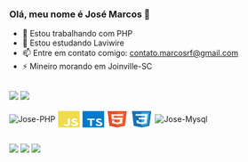 ### Olá, meu nome é José Marcos 👋

- 🔭 Estou trabalhando com PHP 
- 🌱 Estou estudando Laviwire
- 📫 Entre em contato comigo: contato.marcosrf@gmail.com
- ⚡ Mineiro morando em Joinville-SC
##
<div>
  <a href="https://github.com/jmarcos16" style="text-decoration: none">
  <img height="180em" src="https://github-readme-stats.vercel.app/api?username=jmarcos16&show_icons=true&theme=dark&include_all_commits=true&count_private=true"/>
  <img height="180em" src="https://github-readme-stats.vercel.app/api/top-langs/?username=jmarcos16&layout=compact&langs_count=7&theme=dark"/>
</div>
<div style="display: inline_block"><br>
  <img align="center" alt="Jose-PHP" height="40" width="50" src="https://cdn.jsdelivr.net/gh/devicons/devicon/icons/php/php-original.svg">
  <img align="center" alt="Jose-Js" height="30" width="40" src="https://raw.githubusercontent.com/devicons/devicon/master/icons/javascript/javascript-plain.svg">
  <img align="center" alt="Jose-Ts" height="30" width="40" src="https://raw.githubusercontent.com/devicons/devicon/master/icons/typescript/typescript-plain.svg">
  <img align="center" alt="Jose-HTML" height="30" width="40" src="https://raw.githubusercontent.com/devicons/devicon/master/icons/html5/html5-original.svg">
  <img align="center" alt="Jose-CSS" height="30" width="40" src="https://raw.githubusercontent.com/devicons/devicon/master/icons/css3/css3-original.svg">
  <img align="center" alt="Jose-Mysql" height="30" width="40" src="https://cdn.jsdelivr.net/gh/devicons/devicon/icons/mysql/mysql-plain.svg">
</div>
  
##
  
  <div> 
  <a href="https://www.youtube.com/channel/UC5UBdO3CNp9CYfzfh80Txbg" target="_blank"><img src="https://img.shields.io/badge/YouTube-FF0000?style=for-the-badge&logo=youtube&logoColor=white" target="_blank"></a>
  <a href = "mailto:contato.marcosrf@gmail.com"><img src="https://img.shields.io/badge/-Gmail-%23333?style=for-the-badge&logo=gmail&logoColor=white" target="_blank"></a>
  <a href="https://www.linkedin.com/in/jos%C3%A9-marcos-rodrigues-ferreira-a1054b1a4" target="_blank"><img src="https://img.shields.io/badge/-LinkedIn-%230077B5?style=for-the-badge&logo=linkedin&logoColor=white" target="_blank"></a> 

 
</div>
  
